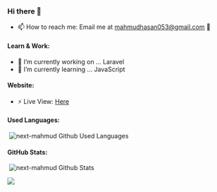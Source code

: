### Hi there 👋
- 📫 How to reach me: Email me at mahmudhasan053@gmail.com 🙂
<!--
**next-mahmud/next-mahmud** is a ✨ _special_ ✨ repository because its `README.md` (this file) appears on your GitHub profile.
-->
<!-- Here are some ideas to get you started: -->

#### Learn & Work:

- 🔭 I’m currently working on ... Laravel
- 🌱 I’m currently learning ... JavaScript

#### Website:
- ⚡ Live View: <a href="https://mahmud-site.herokuapp.com/">Here</a>

<!--
- 👯 I’m looking to collaborate on ...
- 🤔 I’m looking for help with ... 
- 💬 Ask me about ...
- 📫 How to reach me: ...
- 😄 Pronouns: ...
- ⚡ Fun fact: ...
-->

#### Used Languages:

<p>&nbsp;<img src="https://github-readme-stats.vercel.app/api/top-langs/?username=next-mahmud&layout=compact" alt="next-mahmud Github Used Languages"/></p>

#### GitHub Stats:

<p>&nbsp;<img src="https://github-readme-stats.vercel.app/api?username=next-mahmud&show_icons=true" alt="next-mahmud Github Stats" /></p>

![](https://komarev.com/ghpvc/?username=next-mahmud)
